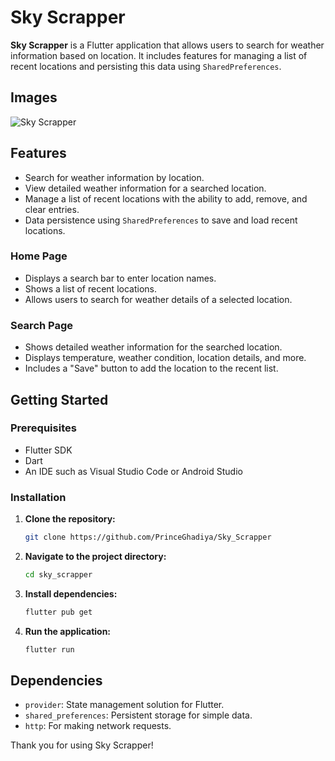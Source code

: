
# Sky Scrapper

**Sky Scrapper** is a Flutter application that allows users to search for weather information based on location. It includes features for managing a list of recent locations and persisting this data using `SharedPreferences`.

## Images
![Sky Scrapper](https://github.com/user-attachments/assets/8daad36a-5ed6-42bb-8b36-a0cafefaa9c7)

## Features

- Search for weather information by location.
- View detailed weather information for a searched location.
- Manage a list of recent locations with the ability to add, remove, and clear entries.
- Data persistence using `SharedPreferences` to save and load recent locations.

### Home Page
- Displays a search bar to enter location names.
- Shows a list of recent locations.
- Allows users to search for weather details of a selected location.

### Search Page
- Shows detailed weather information for the searched location.
- Displays temperature, weather condition, location details, and more.
- Includes a "Save" button to add the location to the recent list.

## Getting Started

### Prerequisites

- Flutter SDK
- Dart
- An IDE such as Visual Studio Code or Android Studio

### Installation

1. **Clone the repository:**

    ```bash
    git clone https://github.com/PrinceGhadiya/Sky_Scrapper
    ```

2. **Navigate to the project directory:**

    ```bash
    cd sky_scrapper
    ```

3. **Install dependencies:**

    ```bash
    flutter pub get
    ```

4. **Run the application:**

    ```bash
    flutter run
    ```

## Dependencies

- `provider`: State management solution for Flutter.
- `shared_preferences`: Persistent storage for simple data.
- `http`: For making network requests.

Thank you for using Sky Scrapper!
